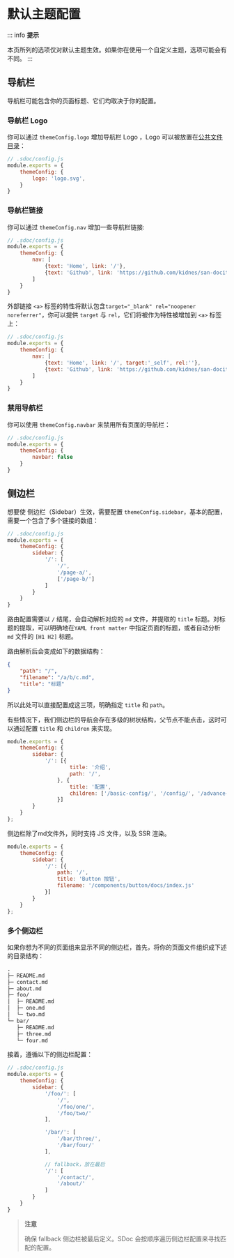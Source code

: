 # 默认主题配置

::: info
**提示**

本页所列的选项仅对默认主题生效。如果你在使用一个自定义主题，选项可能会有不同。
:::


## 导航栏

导航栏可能包含你的页面标题、它们均取决于你的配置。

### 导航栏 Logo

你可以通过 `themeConfig.logo` 增加导航栏 Logo ，Logo 可以被放置在[公共文件目录](https://github.com/kidnes/san-docit/tree/master/%40sdoc/theme/public)：

```js
// .sdoc/config.js
module.exports = {
    themeConfig: {
        logo: 'logo.svg',
    }
}
```

### 导航栏链接

你可以通过 `themeConfig.nav` 增加一些导航栏链接:

```js
// .sdoc/config.js
module.exports = {
    themeConfig: {
        nav: [
            {text: 'Home', link: '/'},
            {text: 'Github', link: 'https://github.com/kidnes/san-docit'}
        ]
    }
}
```

外部链接 `<a>` 标签的特性将默认包含`target="_blank" rel="noopener noreferrer"`，你可以提供 `target` 与 `rel`，它们将被作为特性被增加到 `<a>` 标签上：

```js
// .sdoc/config.js
module.exports = {
    themeConfig: {
        nav: [
            {text: 'Home', link: '/', target:'_self', rel:''},
            {text: 'Github', link: 'https://github.com/kidnes/san-docit', target:'_blank'}
        ]
    }
}
```

### 禁用导航栏

你可以使用 `themeConfig.navbar` 来禁用所有页面的导航栏：

```js
// .sdoc/config.js
module.exports = {
    themeConfig: {
        navbar: false
    }
}
```

## 侧边栏

想要使 侧边栏（Sidebar）生效，需要配置 `themeConfig.sidebar`，基本的配置，需要一个包含了多个链接的数组：

```js
// .sdoc/config.js
module.exports = {
    themeConfig: {
        sidebar: {
            '/': [
                '/',
                '/page-a/',
                ['/page-b/']
            ]
        }
    }
}
```

路由配置需要以 `/` 结尾，会自动解析对应的 `md` 文件，并提取的 `title` 标题。对标题的提取，可以明确地在`YAML front matter` 中指定页面的标题，或者自动分析 `md` 文件的 `[H1 H2]` 标题。

路由解析后会变成如下的数据结构：

```json
{
    "path": "/",
    "filename": "/a/b/c.md",
    "title": "标题"
}
```

所以此处可以直接配置成这三项，明确指定 `title` 和 `path`。

有些情况下，我们侧边栏的导航会存在多级的树状结构，父节点不能点击，这时可以通过配置 `title` 和 `children` 来实现。

```js
module.exports = {
    themeConfig: {
        sidebar: {
            '/': [{
                    title: '介绍',
                    path: '/',
                }, {
                    title: '配置',
                    children: ['/basic-config/', '/config/', '/advance-config/']
                }]
        }
    }
};

```

侧边栏除了md文件外，同时支持 JS 文件，以及 SSR 渲染。

```js
module.exports = {
    themeConfig: {
        sidebar: {
            '/': [{
                path: '/',
                title: 'Button 按钮',
                filename: '/components/button/docs/index.js'
            }]
        }
    }
};
```


### 多个侧边栏

如果你想为不同的页面组来显示不同的侧边栏，首先，将你的页面文件组织成下述的目录结构：

```html
.
├─ README.md
├─ contact.md
├─ about.md
├─ foo/
│  ├─ README.md
│  ├─ one.md
│  └─ two.md
└─ bar/
   ├─ README.md
   ├─ three.md
   └─ four.md
```

接着，遵循以下的侧边栏配置：

```js
// .sdoc/config.js
module.exports = {
    themeConfig: {
        sidebar: {
            '/foo/': [
                '/',
                '/foo/one/',
                '/foo/two/'
            ],

            '/bar/': [
                '/bar/three/',
                '/bar/four/'
            ],

            // fallback，放在最后
            '/': [
                '/contact/',
                '/about/'
            ]
        }
    }
}
```

> **注意**
> 
> 确保 fallback 侧边栏被最后定义。SDoc 会按顺序遍历侧边栏配置来寻找匹配的配置。

